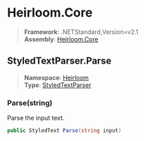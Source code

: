 # Heirloom.Core

> **Framework**: .NETStandard,Version=v2.1  
> **Assembly**: [Heirloom.Core][0]  

## StyledTextParser.Parse

> **Namespace**: [Heirloom][0]  
> **Type**: [StyledTextParser][1]  

### Parse(string)

Parse the input text.

```cs
public StyledText Parse(string input)
```

[0]: ../Heirloom.Core.md
[1]: Heirloom.StyledTextParser.md

